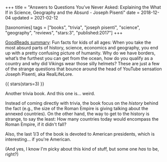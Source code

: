 +++
title = "Answers to Questions You’ve Never Asked: Explaining the What If in Science, Geography and the Absurd - Joseph Pisenti"
date = 2018-12-04
updated = 2021-02-12

[taxonomies]
tags = ["books", "trivia", "joseph pisenti", "science", "geography",
"reviews", "stars:3", "published:2017"]
+++

[GoodReads summary](https://www.goodreads.com/book/show/36049427-answers-to-questions-you-ve-never-asked):
Fun facts for kids of all ages: When you take the most absurd parts of history,
science, economics and geography, you end up with a pretty confusing picture of
humanity. Why do we have borders, what’s the furthest you can get from the
ocean, how do you qualify as a country and why did Vikings wear those silly
helmets? These are just a few of the strange questions that bounce around the
head of YouTube sensation Joseph Pisenti, aka RealLifeLore.

<!-- more -->

{{ stars(stars=3) }}

Another trivia book. And this one is... weird.

Instead of coming directly with trivia, the book focus on the *history*
behind the fact (e.g., the size of the Roman Empire is giving talking about the
annexed countries). On the other hand, the way to get to the history is
strange, to say the least: How many countries today would encompass the Roman
Empire, if it didn't fall?

Also, the last 1/3 of the book is devoted to American presidents, which is
interesting... if you're American.

(And yes, I know I'm picky about this kind of stuff, but some one *has* to
be, right?)
